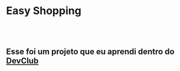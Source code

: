 <h1>Easy Shopping</h1>
<br>
<br>
<h2>Esse foi um projeto que eu aprendi dentro do <a href="https://aulas.devclub.com.br/m/courses">DevClub</h2>
